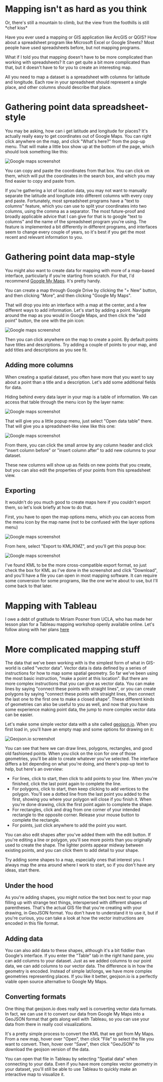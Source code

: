 # Mapping isn't as hard as you think

Or, there's still a mountain to climb, but the view from the foothills is still \*chef kiss\*

Have you ever used a mapping or GIS application like ArcGIS or QGIS? How about a spreadsheet program like Microsoft Excel or Google Sheets? Most people have used spreadsheets before, but not mapping programs.

What if I told you that mapping doesn't have to be more complicated than working with spreadsheets? It can get quite a bit more complicated than that, but it doesn't have to for you to create an interesting map.

All you need to map a dataset is a spreadsheet with columns for latitude and longitude. Each row in your spreadsheet should represent a single place, and other columns should describe that place.

# Gathering point data spreadsheet-style

You may be asking, how can i get latitude and longitude for places? It's actually really easy to get coordinates out of Google Maps. You can right click anywhere on the map, and click "What's here?" from the pop-up menu. That will make a little box show up at the bottom of the page, which should look something like this:

![Google maps screenshot](img/popup_box.jpg)

You can copy and paste the coordinates from that box. You can click on them, which will put the coordinates in the search box, and which you may find easier to copy and paste from.

If you're gathering a lot of location data, you may not want to manually separate the latitude and longitude into different columns with every copy and paste. Fortunately, most spreadsheet programs have a "text to columns" feature, which you can use to split your coordinates into two columns, using the comma as a separator. The most future-proof and broadly applicable advice that I can give for that is to google "text to columns" and the name of the spreadsheet program you're using. The feature is implemented a bit differently in different programs, and interfaces seem to change every couple of years, so it's best if you get the most recent and relevant information to you.

# Gathering point data map-style

You might also want to create data for mapping with more of a map-based interface, particularly if you're starting from scratch. For that, I'd recommend [Google My Maps](https://www.google.com/mymaps). It's pretty handy.

You can create a map through Google Drive by clicking the "+ New" button, and then clicking "More", and then clicking "Google My Maps".

That will drop you into an interface with a map at the center, and a few different ways to add information. Let's start by adding a point. Navigate around the map as you would in Google Maps, and then click the "add point" button, the one with the pin icon:

![Google maps screenshot](img/add_point.jpg)

Then you can click anywhere on the map to create a point. By default points have titles and descriptions. Try adding a couple of points to your map, and add titles and descriptions as you see fit.

## Adding more columns

When creating a spatial dataset, you often have more that you want to say about a point than a title and a description. Let's add some additional fields for data.

Hiding behind every data layer in your map is a table of information. We can access that table through the menu icon by the layer name:

![Google maps screenshot](img/layer_options.jpg)

That will give you a little popup menu, just select "Open data table" there. That will give you a spreadsheet-like view like this one:

![Google maps screenshot](img/data_table.jpg)

From there, you can click the small arrow by any column header and click "insert column before" or "insert column after" to add new columns to your dataset.

These new columns will show up as fields on new points that you create, but you can also edit the properties of your points from this spreadsheet view.

## Exporting

It wouldn't do you much good to create maps here if you couldn't export them, so let's look briefly at how to do that.

First, you have to open the map options menu, which you can access from the menu icon by the map name (not to be confused with the layer options menu)

![Google maps screenshot](img/map_options.jpg)

From here, select "Export to KML/KMZ", and you'll get this popup box:

![Google maps screenshot](img/export_options.jpg)

I've found KML to be the more cross-compatible export format, so just check the box for KML as I've done in the screenshot and click "Download", and you'll have a file you can open in most mapping software. It can require some conversion for some programs, like the one we're about to use, but I'll come back to that later.

# Mapping with Tableau

I owe a debt of gratitude to Miriam Posner from UCLA, who has made her lesson plan for a Tableau mapping workshop openly available online. Let's follow along with her plans [here](https://github.com/miriamposner/tableau_maps_1/blob/master/make-a-map-with-tableau.md)

# More complicated mapping stuff

The data that we've been working with is the simplest form of what in GIS-world is called "vector data". Vector data is data defined by a series of instructions for how to map some spatial geometry. So far we've been using the most basic instruction, "make a point at this location". But there are more complex instructions that you can give as vector data. You can make lines by saying "connect these points with straight lines", or you can create polygons by saying "connect these points with straight lines, then connect the last one to the first one to make a closed shape". These different kinds of geometries can also be useful to you as well, and now that you have some experience making point data, the jump to more complex vector data can be easier.

Let's make some simple vector data with a site called [geojson.io](http://geojson.io/). When you first load in, you'll have an empty map and some options for drawing on it:

![Geojson.io screenshot](img/geojson_io.jpg)

You can see that here we can draw lines, polygons, rectangles, and good old fashioned points. When you click on the icon for one of those geometries, you'll be able to create whatever you've selected. The interface differs a bit depending on what you're doing, and there's pop-up text to help, but here's an overview:

* For lines, click to start, then click to add points to your line. When you're finished, click the last point again to complete the line.
* For polygons, click to start, then keep clicking to add vertices to the polygon. You'll see a dotted line from the last point you added to the first, showing you where your polygon will close if you finish it. When you're done drawing, click the first point again to complete the shape.
* For rectangles, click and drag from one corner of your intended rectangle to the opposite corner. Release your mouse button to complete the rectangle.
* For points, just click anywhere to add the point you want.

You can also edit shapes after you've added them with the edit button. If you're editing a line or polygon, you'll see more points than you originally used to create the shape. The lighter points appear midway between existing points, and you can click them to add detail to your shape.

Try adding some shapes to a map, especially ones that interest you. I always map the area around where I work to start, so if you don't have any ideas, start there.

## Under the hood

As you're adding shapes, you might notice the text box next to your map filling up with strange text things, interspersed with different shapes of parentheses. That's the actual GIS file that you're creating with your drawing, in GeoJSON format. You don't have to understand it to use it, but if you're curious, you can take a look at how the vector instructions are encoded in this file format.

## Adding data

You can also add data to these shapes, although it's a bit fiddlier than Google's interface. If you enter the "Table" tab in the right hand pane, you can add columns to your dataset. Just as we added columns to our point data, we can add columns to our vector data. The difference is in how the geometry is encoded. Instead of simple lat/longs, we have more complex geometries representing places. If you like it better, geojson.io is a perfectly viable open source alternative to Google My Maps.

## Converting formats

One thing that geojson.io does really well is converting vector data formats. In fact, we can use it to convert our data from Google My Maps into a GeoJSON format that gets along well with Tableau, so you can use your data from there in really cool visualizations.

It's a pretty simple process to convert the KML that we got from My Maps. From a new map, hover over "Open", then click "File" to select the file you want to convert. Then, hover over "Save", then click "GeoJSON" to download the geojson version of the data.

You can open that file in Tableau by selecting "Spatial data" when connecting to your data. Even if you have more complex vector geometry in your dataset, you'll still be able to use Tableau to quickly make an interactive map to visualize it.
